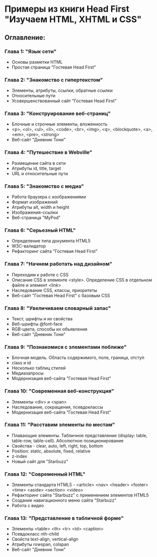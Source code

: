 # Примеры из книги Head First "Изучаем HTML, XHTML и CSS" 


## Оглавление:

### Глава 1: "Язык сети"

- Основы разметки HTML
- Простая страница "Гостевая Head First"

### Глава 2: "Знакомство с гипертекстом"

- Элементы, атрибуты, ссылки, обратные ссылки
- Относительные пути
- Усовершенствованный сайт "Гостевая Head First"

### Глава 3: "Конструирование веб-страниц"

- Блочные и строчные элементы, вложенность
- &lt;p&gt;, &lt;ol&gt;, &lt;ul&gt;, &lt;li&gt;, &lt;code&gt;, &lt;br&gt;, &lt;img&gt;, &lt;q&gt;, &lt;blockquote&gt;, &lt;a&gt;, &lt;em&gt;, &lt;pre&gt;, &lt;strong&gt;  
- Веб-сайт "Дневник Тони"

### Глава 4: "Путешествие в Webville"

- Размещение сайта в сети
- Атрибуты id, title, target
- URL и относительные пути

### Глава 5: "Знакомство с медиа"

- Работа браузера с изображениями
- Формат изображений
- Атрибуты alt, width и height
- Изображения-ссылки
- Веб-страница "MyPod"

### Глава 6: "Серьезный HTML"

- Определение типа документа HTML5
- W3C-валидатор
- Рефакторинг сайта "Гостевая Head First"

### Глава 7: "Начнем работать над дизайном"

- Переходим к работе с CSS
- Описание CSS в элементе &lt;style&gt;. Определение CSS в отдельном файле и элемент &lt;link&gt;
- Наследование CSS, классы, приоритеты
- Веб-сайт "Гостевая Head First" с базовым CSS

### Глава 8: "Увеличиваем словарный запас"

- Текст, шрифты и их свойства
- Веб-шрифты @font-face
- RGB-цвета, способы их объявления  
- Веб-сайт "Дневник Тони"

### Глава 9: "Познакомися с элементами поближе"

- Блочная модель. Область содержимого, поле, граница, отступ
- class и id
- Несколько таблиц стилей
- Медиазапросы
- Модернизация веб-сайта "Гостевая Head First"

### Глава 10: "Современная веб-конструкция"

- Элементы &lt;div&gt; и &lt;span&gt;
- Наследование, сокращения, псевдоклассы
- Модернизация веб-сайта "Гостевая Head First"

### Глава 11: "Расставим элементы по местам"

- Плавающие элементы. Табличное представление (display: table, table-row, table-cell). Абсолютное позиционирование
- Свойства - clear, auto, left, right, top, bottom
- Position: static, absolute, fixed, relative
- z-index
- Новый сайт для "Starbuzz"

### Глава 12: "Современный HTML"

- Элементы стандарта HTML5 - &lt;article&gt; &lt;nav&gt; &lt;header&gt; &lt;footer&gt; &lt;time&gt; &lt;aside&gt; &lt;section&gt; &lt;video&gt;
- Рефакторинг сайта "Starbuzz" с применением элементов HTML5
- Создание навигационного меню сайта "Starbuzz"
- Работа с видео

### Глава 13: "Представление в табличной форме"

- Элементы &lt;table&gt; &lt;th&gt; &lt;tr&gt; &lt;td&gt; &lt;caption&gt;
- Псевдокласс nth-child
- Свойста text-align, vertical-align
- Атрибуты rowspan, colspan
- Веб-сайт "Дневник Тони"